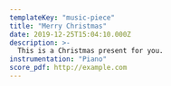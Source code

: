 ```yaml
---
templateKey: "music-piece"
title: "Merry Christmas"
date: 2019-12-25T15:04:10.000Z
description: >-
  This is a Christmas present for you.
instrumentation: "Piano"
score_pdf: http://example.com
---
```

